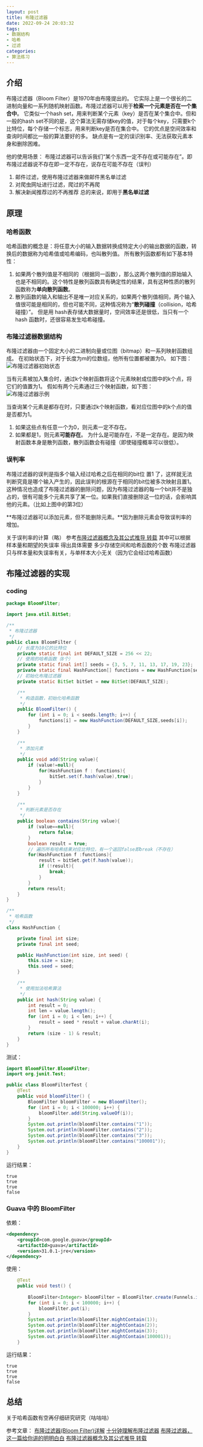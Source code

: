 ```yaml
---
layout: post
title: 布隆过滤器
date: 2022-09-24 20:03:32
tags:
- 数据结构
- 哈希
- 过滤 
categories:
- 算法练习
---
```


## 介绍

布隆过滤器（Bloom Filter）是1970年由布隆提出的。
它实际上是一个很长的二进制向量和一系列随机映射函数。布隆过滤器可以用于**检索一个元素是否在一个集合中**。
它类似一个hash set，用来判断某个元素（key）是否在某个集合中。但和一般的hash set不同的是，这个算法无需存储key的值，对于每个key，只需要k个比特位，每个存储一个标志，用来判断key是否在集合中。
它的优点是空间效率和查询时间都比一般的算法要好的多。
缺点是有一定的误识别率、无法获取元素本身和删除困难。

他的使用场景：
布隆过滤器可以告诉我们“某个东西一定不存在或可能存在”。即布隆过滤器说不存在即一定不存在，说存在可能不存在（误判）
1. 邮件过滤，使用布隆过滤器来做邮件黑名单过滤
2. 对爬虫网址进行过滤，爬过的不再爬
3. 解决新闻推荐过的不再推荐
总的来说，即用于**黑名单过滤**

## 原理

### 哈希函数

哈希函数的概念是：将任意大小的输入数据转换成特定大小的输出数据的函数，转换后的数据称为哈希值或哈希编码，也叫散列值。
所有散列函数都有如下基本特性：
1. 如果两个散列值是不相同的（根据同一函数），那么这两个散列值的原始输入也是不相同的。这个特性是散列函数具有确定性的结果，具有这种性质的散列函数称为**单向散列函数**。
2. 散列函数的输入和输出不是唯一对应关系的，如果两个散列值相同，两个输入值很可能是相同的，但也可能不同，这种情况称为“**散列碰撞**（collision，哈希碰撞）”。
但是用 hash表存储大数据量时，空间效率还是很低，当只有一个 hash 函数时，还很容易发生哈希碰撞。

### 布隆过滤器数据结构

布隆过滤器由一个固定大小的二进制向量或位图（bitmap）和一系列映射函数组成。
在初始状态下，对于长度为m的位数组，他所有位置都被置为0。
如下图：
![布隆过滤器初始状态](../images/布隆过滤器/布隆过滤器初始状态.png)

当有元素被加入集合时，通过k个映射函数将这个元素映射成位图中的k个点，将它们的值置为1。
假如有两个元素通过三个映射函数，如下图：
![布隆过滤器示例](../images/布隆过滤器/布隆过滤器示例.png)

当查询某个元素是都存在时，只要通过k个映射函数，看对应位图中的k个点的值是否都为1。
1. 如果这些点有任意一个为0，则元素一定不存在。
2. 如果都是1，则元素**可能存在**。
为什么是可能存在，不是一定存在。是因为映射函数本身是散列函数，散列函数会有碰撞（即使碰撞概率可以很低）。

### 误判率

布隆过滤器的误判是指多个输入经过哈希之后在相同的bit位 置1 了，这样就无法判断究竟是哪个输入产生的，因此误判的根源在于相同的bit位被多次映射且置1。
这种情况也造成了布隆过滤器的删除问题，因为布隆过滤器的每一个bit并不是独占的，很有可能多个元素共享了某一位。如果我们直接删除这一位的话，会影响其他的元素。（比如上图中的第3位）

**布隆过滤器可以添加元素，但不能删除元素。**因为删除元素会导致误判率的增加。

关于误判率的计算（略）
参考[布隆过滤器概念及其公式推导 转载](https://www.cnblogs.com/D-Rui/articles/12848869.html#:~:text=%E5%B8%83%E9%9A%86%E8%BF%87%E6%BB%A4%E5%99%A8%E8%BF%98%E6%8B%A5%E6%9C%89k%E4%B8%AA%E5%93%88%E5%B8%8C%E5%87%BD%E6%95%B0,%EF%BC%8C%E5%BD%93%E4%B8%80%E4%B8%AA%E5%85%83%E7%B4%A0%E5%8A%A0%E5%85%A5%E5%B8%83%E9%9A%86%E8%BF%87%E6%BB%A4%E5%99%A8%E4%B8%AD%E7%9A%84%E6%97%B6%E5%80%99%EF%BC%8C%E4%BC%9A%E4%BD%BF%E7%94%A8k%E4%B8%AA%E5%93%88%E5%B8%8C%E5%87%BD%E6%95%B0%E5%AF%B9%E5%85%B6%E8%BF%9B%E8%A1%8Ck%E6%AC%A1%E8%AE%A1%E7%AE%97%EF%BC%8C%E5%BE%97%E5%88%B0k%E4%B8%AA%E5%93%88%E5%B8%8C%E5%80%BC%EF%BC%8C%E5%B9%B6%E4%B8%94%E6%A0%B9%E6%8D%AE%E5%BE%97%E5%88%B0%E7%9A%84%E5%93%88%E5%B8%8C%E5%80%BC%EF%BC%8C%E5%9C%A8%E7%BB%B4%E6%95%B0%E7%BB%84%E4%B8%AD%E6%8A%8A%E5%AF%B9%E5%BA%94%E4%B8%8B%E6%A0%87%E7%9A%84%E5%80%BC%E7%BD%AE%E4%BD%8D1%E3%80%82)
其中可以根据 样本量和期望的失误率 得出具体需要 多少存储空间和哈希函数的个数
布隆过滤器只与样本量和失误率有关，与单样本大小无关（因为它会经过哈希函数）

## 布隆过滤器的实现

### coding

~~~java
package BloomFilter;

import java.util.BitSet;

/**
 * 布隆过滤器
 */
public class BloomFilter {
    // 长度为10亿的比特位
    private static final int DEFAULT_SIZE = 256 << 22;
    // 使用的哈希函数（8个）
    private static final int[] seeds = {3, 5, 7, 11, 13, 17, 19, 23};
    private static final HashFunction[] functions = new HashFunction[seeds.length];
    // 初始化布隆过滤器
    private static BitSet bitSet = new BitSet(DEFAULT_SIZE);

    /**
     * 构造函数，初始化哈希函数
     */
    public BloomFilter() {
        for (int i = 0; i < seeds.length; i++) {
            functions[i] = new HashFunction(DEFAULT_SIZE,seeds[i]);
        }
    }

    /**
     * 添加元素
     */
    public void add(String value){
        if (value!=null){
            for(HashFunction f : functions){
                bitSet.set(f.hash(value),true);
            }
        }
    }

    /**
     * 判断元素是否存在
     */
    public boolean contains(String value){
        if (value==null){
            return false;
        }
        boolean result = true;
        // 遍历所有哈希结果对应比特位，有一个返回false即break（不存在）
        for(HashFunction f :functions){
            result = bitSet.get(f.hash(value));
            if (!result){
                break;
            }
        }
        return result;
    }
}

/**
 * 哈希函数
 */
class HashFunction {

    private final int size;
    private final int seed;

    public HashFunction(int size, int seed) {
        this.size = size;
        this.seed = seed;
    }

    /**
     * 使用加法哈希算法
     */
    public int hash(String value) {
        int result = 0;
        int len = value.length();
        for (int i = 0; i < len; i++) {
            result = seed * result + value.charAt(i);
        }
        return (size - 1) & result;
    }
}
~~~

测试：
~~~java
import BloomFilter.BloomFilter;
import org.junit.Test;

public class BloomFilterTest {
    @Test
    public void bloomFilter() {
        BloomFilter bloomFilter = new BloomFilter();
        for (int i = 0; i < 100000; i++) {
            bloomFilter.add(String.valueOf(i));
        }
        System.out.println(bloomFilter.contains("1"));
        System.out.println(bloomFilter.contains("2"));
        System.out.println(bloomFilter.contains("3"));
        System.out.println(bloomFilter.contains("100001"));
    }
}
~~~

运行结果：
~~~text
true
true
true
false

~~~

### Guava 中的 BloomFilter

依赖：
~~~xml
<dependency>
    <groupId>com.google.guava</groupId>
    <artifactId>guava</artifactId>
    <version>31.0.1-jre</version>
</dependency>
~~~

使用：
~~~java
    @Test
    public void test() {
    
        BloomFilter<Integer> bloomFilter = BloomFilter.create(Funnels.integerFunnel(), 100000, 0.0001);
        for (int i = 0; i < 100000; i++) {
            bloomFilter.put(i);
        }
        System.out.println(bloomFilter.mightContain(1));
        System.out.println(bloomFilter.mightContain(2));
        System.out.println(bloomFilter.mightContain(3));
        System.out.println(bloomFilter.mightContain(100001));
    }
~~~

运行结果：
~~~text
true
true
true
false

~~~

## 总结

关于哈希函数有空再仔细研究研究（咕咕咕）

参考文章：
[布隆过滤器(Bloom Filter)详解](https://www.cnblogs.com/liyulong1982/p/6013002.html)
[十分钟理解布隆过滤器](https://www.cnblogs.com/caicz/p/16710090.html)
[布隆过滤器，这一篇给你讲的明明白白](https://developer.aliyun.com/article/773205)
[布隆过滤器概念及其公式推导 转载](https://www.cnblogs.com/D-Rui/articles/12848869.html#:~:text=%E5%B8%83%E9%9A%86%E8%BF%87%E6%BB%A4%E5%99%A8%E8%BF%98%E6%8B%A5%E6%9C%89k%E4%B8%AA%E5%93%88%E5%B8%8C%E5%87%BD%E6%95%B0,%EF%BC%8C%E5%BD%93%E4%B8%80%E4%B8%AA%E5%85%83%E7%B4%A0%E5%8A%A0%E5%85%A5%E5%B8%83%E9%9A%86%E8%BF%87%E6%BB%A4%E5%99%A8%E4%B8%AD%E7%9A%84%E6%97%B6%E5%80%99%EF%BC%8C%E4%BC%9A%E4%BD%BF%E7%94%A8k%E4%B8%AA%E5%93%88%E5%B8%8C%E5%87%BD%E6%95%B0%E5%AF%B9%E5%85%B6%E8%BF%9B%E8%A1%8Ck%E6%AC%A1%E8%AE%A1%E7%AE%97%EF%BC%8C%E5%BE%97%E5%88%B0k%E4%B8%AA%E5%93%88%E5%B8%8C%E5%80%BC%EF%BC%8C%E5%B9%B6%E4%B8%94%E6%A0%B9%E6%8D%AE%E5%BE%97%E5%88%B0%E7%9A%84%E5%93%88%E5%B8%8C%E5%80%BC%EF%BC%8C%E5%9C%A8%E7%BB%B4%E6%95%B0%E7%BB%84%E4%B8%AD%E6%8A%8A%E5%AF%B9%E5%BA%94%E4%B8%8B%E6%A0%87%E7%9A%84%E5%80%BC%E7%BD%AE%E4%BD%8D1%E3%80%82)